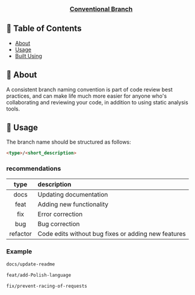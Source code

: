 <p align="center">
  <a href="" rel="noopener">
 <h3 align="center">Conventional Branch</h3></a>
</p>

## 📝 Table of Contents

- [About](#about)
- [Usage](#usage)
- [Built Using](#built_using)


## 🧐 About <a name = "about"></a>
A consistent branch naming convention is part of code review best practices, and can make life much more easier for anyone who's collaborating and reviewing your code, in addition to using static analysis tools.


## 🎈 Usage <a name="usage"></a>
The branch name should be structured as follows:
```html
<type>/<short_description>

```

### recommendations 

type     | description | 
:------: | :---------- |
docs     |	Updating documentation
feat     |  Adding new functionality
fix      |	Error correction
bug      |	Bug correction
refactor |	Code edits without bug fixes or adding new features

### Example

```bash
docs/update-readme

feat/add-Polish-language

fix/prevent-racing-of-requests
```